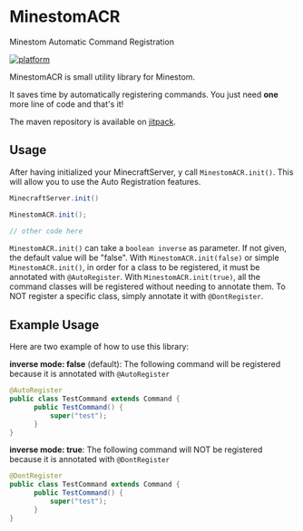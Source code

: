# MinestomACR
Minestom Automatic Command Registration

[![platform](https://img.shields.io/badge/platform-Minestom-ff69b4?style=for-the-badge)](https://github.com/Minestom/Minestom)

MinestomACR is small utility library for Minestom.

It saves time by automatically registering commands.
You just need **one** more line of code and that's it!

The maven repository is available on [jitpack](https://jitpack.io/#Asintotoo/MinestomACR/).

## Usage

After having initialized your MinecraftServer, y call `MinestomACR.init()`. This will allow you to use the Auto Registration features.

```java
MinecraftServer.init()

MinestomACR.init();

// other code here
```

`MinestomACR.init()` can take a `boolean inverse` as parameter. If not given, the default value will be "false".
With `MinestomACR.init(false)` or simple `MinestomACR.init()`, in order for a class to be registered, it must be annotated with `@AutoRegister`.
With `MinestomACR.init(true)`, all the command classes will be registered without needing to annotate them. To NOT register a specific class, simply annotate it with `@DontRegister`.

## Example Usage

Here are two example of how to use this library:

**inverse mode: false** (default): The following command will be registered because it is annotated with `@AutoRegister`
```java
@AutoRegister
public class TestCommand extends Command {
      public TestCommand() {
          super("test");  
      }
}
```

**inverse mode: true**: The following command will NOT be registered because it is annotated with `@DontRegister`
```java
@DontRegister
public class TestCommand extends Command {
      public TestCommand() {
          super("test");  
      }
}
